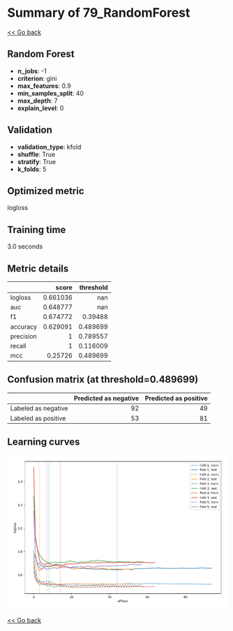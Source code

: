 # Summary of 79_RandomForest

[<< Go back](../README.md)


## Random Forest
- **n_jobs**: -1
- **criterion**: gini
- **max_features**: 0.9
- **min_samples_split**: 40
- **max_depth**: 7
- **explain_level**: 0

## Validation
 - **validation_type**: kfold
 - **shuffle**: True
 - **stratify**: True
 - **k_folds**: 5

## Optimized metric
logloss

## Training time

3.0 seconds

## Metric details
|           |    score |   threshold |
|:----------|---------:|------------:|
| logloss   | 0.661036 |  nan        |
| auc       | 0.648777 |  nan        |
| f1        | 0.674772 |    0.39488  |
| accuracy  | 0.629091 |    0.489699 |
| precision | 1        |    0.789557 |
| recall    | 1        |    0.116009 |
| mcc       | 0.25726  |    0.489699 |


## Confusion matrix (at threshold=0.489699)
|                     |   Predicted as negative |   Predicted as positive |
|:--------------------|------------------------:|------------------------:|
| Labeled as negative |                      92 |                      49 |
| Labeled as positive |                      53 |                      81 |

## Learning curves
![Learning curves](learning_curves.png)

[<< Go back](../README.md)
